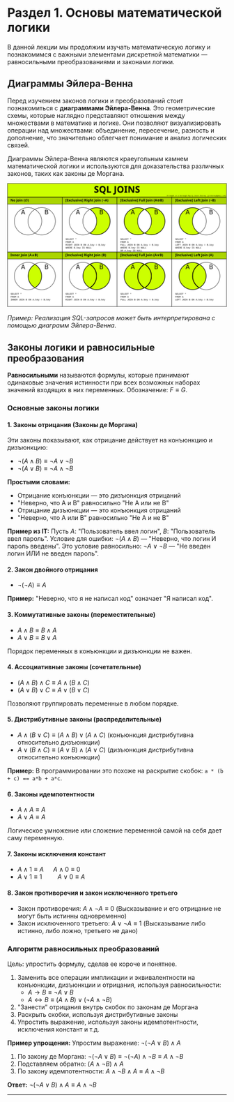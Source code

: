 # Раздел 1. Основы математической логики

В данной лекции мы продолжим изучать математическую логику и познакомимся с важными элементами дискретной математики — равносильными преобразованиями и законами логики.

## Диаграммы Эйлера-Венна

Перед изучением законов логики и преобразований стоит познакомиться с **диаграммами Эйлера-Венна**. Это геометрические схемы, которые наглядно представляют отношения между множествами в математике и логике. Они позволяют визуализировать операции над множествами: объединение, пересечение, разность и дополнение, что значительно облегчает понимание и анализ логических связей.

Диаграммы Эйлера-Венна являются краеугольным камнем математической логики и используются для доказательства различных законов, таких как законы де Моргана.

![Диаграммы Эйлера-Венна](../images/lesson_2/11.png)

*Пример: Реализация SQL-запросов может быть интерпретирована с помощью диаграмм Эйлера-Венна.*

## Законы логики и равносильные преобразования

**Равносильными** называются формулы, которые принимают одинаковые значения истинности при всех возможных наборах значений входящих в них переменных. Обозначение: $F \equiv G$.

### Основные законы логики

#### 1. Законы отрицания (Законы де Моргана)
Эти законы показывают, как отрицание действует на конъюнкцию и дизъюнкцию:
- $\neg(A \land B) \equiv \neg A \lor \neg B$
- $\neg(A \lor B) \equiv \neg A \land \neg B$

**Простыми словами:**
- Отрицание конъюнкции — это дизъюнкция отрицаний
- "Неверно, что A и B" равносильно "Не A или не B"
- Отрицание дизъюнкции — это конъюнкция отрицаний
- "Неверно, что A или B" равносильно "Не A и не B"

**Пример из IT:**
Пусть $A$: "Пользователь ввел логин", $B$: "Пользователь ввел пароль".
Условие для ошибки: $\neg(A \land B)$ — "Неверно, что логин И пароль введены".
Это условие равносильно: $\neg A \lor \neg B$ — "Не введен логин ИЛИ не введен пароль".

#### 2. Закон двойного отрицания
- $\neg(\neg A) \equiv A$

**Пример:** "Неверно, что я не написал код" означает "Я написал код".

#### 3. Коммутативные законы (переместительные)
- $A \land B \equiv B \land A$
- $A \lor B \equiv B \lor A$

Порядок переменных в конъюнкции и дизъюнкции не важен.

#### 4. Ассоциативные законы (сочетательные)
- $(A \land B) \land C \equiv A \land (B \land C)$
- $(A \lor B) \lor C \equiv A \lor (B \lor C)$

Позволяют группировать переменные в любом порядке.

#### 5. Дистрибутивные законы (распределительные)
- $A \land (B \lor C) \equiv (A \land B) \lor (A \land C)$ (конъюнкция дистрибутивна относительно дизъюнкции)
- $A \lor (B \land C) \equiv (A \lor B) \land (A \lor C)$ (дизъюнкция дистрибутивна относительно конъюнкции)

**Пример:** В программировании это похоже на раскрытие скобок: `a * (b + c) == a*b + a*c`.

#### 6. Законы идемпотентности
- $A \land A \equiv A$
- $A \lor A \equiv A$

Логическое умножение или сложение переменной самой на себя дает саму переменную.

#### 7. Законы исключения констант
- $A \land 1 \equiv A$   $A \land 0 \equiv 0$
- $A \lor 1 \equiv 1$    $A \lor 0 \equiv A$

#### 8. Закон противоречия и закон исключенного третьего
- Закон противоречия: $A \land \neg A \equiv 0$ (Высказывание и его отрицание не могут быть истинны одновременно)
- Закон исключенного третьего: $A \lor \neg A \equiv 1$ (Высказывание либо истинно, либо ложно, третьего не дано)

### Алгоритм равносильных преобразований
Цель: упростить формулу, сделав ее короче и понятнее.
1. Заменить все операции импликации и эквивалентности на конъюнкции, дизъюнкции и отрицания, используя равносильности:
   - $A \rightarrow B \equiv \neg A \lor B$
   - $A \leftrightarrow B \equiv (A \land B) \lor (\neg A \land \neg B)$
2. "Занести" отрицания внутрь скобок по законам де Моргана
3. Раскрыть скобки, используя дистрибутивные законы
4. Упростить выражение, используя законы идемпотентности, исключения констант и т.д.

**Пример упрощения:**
Упростим выражение: $\neg(\neg A \lor B) \land A$
1. По закону де Моргана: $\neg(\neg A \lor B) \equiv \neg(\neg A) \land \neg B \equiv A \land \neg B$
2. Подставляем обратно: $(A \land \neg B) \land A$
3. По закону идемпотентности: $A \land \neg B \land A \equiv A \land \neg B$

**Ответ:** $\neg(\neg A \lor B) \land A \equiv A \land \neg B$

---